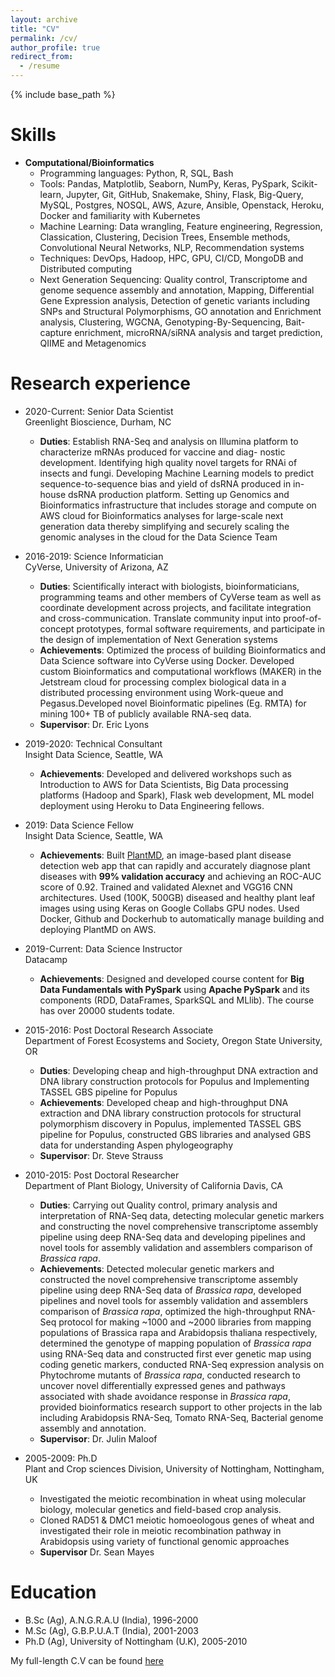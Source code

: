 ```yaml
---
layout: archive
title: "CV"
permalink: /cv/
author_profile: true
redirect_from:
  - /resume
---
```


{% include base_path %}

Skills
======
* **Computational/Bioinformatics** 
  * Programming languages: Python, R, SQL, Bash
  * Tools: Pandas, Matplotlib, Seaborn, NumPy, Keras, PySpark, Scikit-learn, Jupyter, Git, GitHub, Snakemake, Shiny, Flask, Big-Query, MySQL, Postgres, NOSQL, AWS, Azure, Ansible, Openstack, Heroku, Docker and familiarity with Kubernetes
  * Machine Learning: Data wrangling, Feature engineering, Regression, Classication, Clustering, Decision Trees, Ensemble methods, Convolutional Neural Networks, NLP, Recommendation systems
  * Techniques: DevOps, Hadoop, HPC, GPU, CI/CD, MongoDB and Distributed computing
  * Next Generation Sequencing: Quality control, Transcriptome and genome sequence assembly and annotation, Mapping, Differential Gene Expression analysis, Detection of genetic variants including SNPs and Structural Polymorphisms, GO annotation and Enrichment analysis, Clustering, WGCNA, Genotyping-By-Sequencing, Bait-capture enrichment, microRNA/siRNA analysis and target prediction, QIIME and Metagenomics

Research experience
======
* 2020-Current: Senior Data Scientist  
  Greenlight Bioscience, Durham, NC
  * **Duties**: Establish RNA-Seq and analysis on Illumina platform to characterize mRNAs produced for vaccine and diag-
  nostic development. Identifying high quality novel targets for RNAi of insects and fungi. Developing Machine Learning models to predict sequence-to-sequence bias and yield of dsRNA produced in in-house dsRNA production platform. Setting up Genomics and Bioinformatics infrastructure that includes storage and compute on AWS cloud for Bioinformatics analyses for
  large-scale next generation data thereby simplifying and securely scaling the genomic analyses in the cloud for the Data Science Team

* 2016-2019: Science Informatician  
  CyVerse, University of Arizona, AZ
  * **Duties**: Scientifically interact with biologists, bioinformaticians, programming teams and other members of CyVerse team as well as coordinate development across projects, and facilitate integration and cross-communication. Translate community input into proof-of-concept prototypes, formal software requirements, and participate in the design of implementation of Next Generation systems
  * **Achievements**: Optimized the process of building Bioinformatics and Data Science software into CyVerse using Docker. Developed custom Bioinformatics and computational workflows (MAKER) in the Jetstream cloud for processing complex biological data in a distributed processing environment using Work-queue and Pegasus.Developed novel Bioinformatic pipelines (Eg. RMTA) for mining 100+ TB of publicly available RNA-seq data. 
  * **Supervisor**: Dr. Eric Lyons

* 2019-2020: Technical Consultant  
  Insight Data Science, Seattle, WA
  * **Achievements**: Developed and delivered workshops such as Introduction to AWS for Data Scientists, Big Data processing platforms (Hadoop and Spark), Flask web development, ML model deployment using Heroku to Data Engineering fellows.

* 2019: Data Science Fellow  
  Insight Data Science, Seattle, WA
  * **Achievements**: Built [PlantMD](https://github.com/upendrak/plantmd), an image-based plant disease detection web app that can rapidly and accurately diagnose plant diseases with **99% validation accuracy** and achieving an ROC-AUC score of 0.92. Trained and validated Alexnet and VGG16 CNN architectures. Used (100K, 500GB) diseased and healthy plant leaf images using using Keras on Google Collabs GPU nodes. Used Docker, Github and Dockerhub to automatically manage building and deploying PlantMD on AWS.

* 2019-Current: Data Science Instructor  
  Datacamp
  * **Achievements**: Designed and developed course content for **Big Data Fundamentals with PySpark** using **Apache PySpark** and its components (RDD, DataFrames, SparkSQL and MLlib). The course has over 20000 students todate.

* 2015-2016: Post Doctoral Research Associate  
  Department of Forest Ecosystems and Society, Oregon State University, OR
  * **Duties**: Developing cheap and high-throughput DNA extraction and DNA library construction protocols for Populus and Implementing TASSEL GBS pipeline for Populus
  * **Achievements**: Developed cheap and high-throughput DNA extraction and DNA library construction protocols for structural polymorphism discovery in Populus, implemented TASSEL GBS pipeline for Populus, constructed GBS libraries and analysed GBS data for understanding Aspen phylogeography
  * **Supervisor**: Dr. Steve Strauss
  
* 2010-2015: Post Doctoral Researcher  
  Department of Plant Biology, University of California Davis, CA  
  * **Duties**: Carrying out Quality control, primary analysis and interpretation of RNA-Seq data, detecting molecular genetic markers and constructing the novel comprehensive transcriptome assembly pipeline using deep RNA-Seq data and developing pipelines and novel tools for assembly validation and assemblers comparison of *Brassica rapa*.
  * **Achievements**: Detected molecular genetic markers and constructed the novel comprehensive transcriptome assembly pipeline using deep RNA-Seq data of *Brassica rapa*, developed pipelines and novel tools for assembly validation and assemblers comparison of *Brassica rapa*, optimized the high-throughput RNA-Seq protocol for making ~1000 and ~2000 libraries from mapping populations of Brassica rapa and Arabidopsis thaliana respectively, determined the genotype of mapping population of *Brassica rapa* using RNA-Seq data and constructed first ever genetic map using coding genetic markers, conducted RNA-Seq expression analysis on Phytochrome mutants of *Brassica rapa*, conducted research to uncover novel differentially expressed genes and pathways associated with shade avoidance response in *Brassica rapa*, provided bioinformatics research support to other projects in the lab including Arabidopsis RNA-Seq, Tomato RNA-Seq, Bacterial genome assembly and annotation.
  * **Supervisor**: Dr. Julin Maloof

* 2005-2009: Ph.D  
  Plant and Crop sciences Division, University of Nottingham, Nottingham, UK
  - Investigated the meiotic recombination in wheat using molecular biology, molecular genetics and field-based crop analysis.
  - Cloned RAD51 & DMC1 meiotic homoeologous genes of wheat and investigated their role in meiotic recombination pathway in Arabidopsis using variety of functional genomic approaches
  * **Supervisor** Dr. Sean Mayes

Education
======
* B.Sc (Ag), A.N.G.R.A.U (India), 1996-2000
* M.Sc (Ag), G.B.P.U.A.T (India), 2001-2003
* Ph.D (Ag), University of Nottingham (U.K), 2005-2010

My full-length C.V can be found [here](http://upendrak.github.io/files/UpendraDevisetty_CV.pdf)